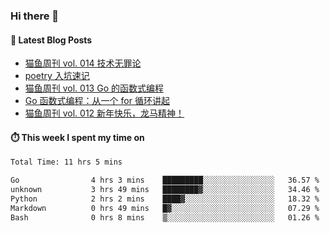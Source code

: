 ### Hi there 👋


#### 📖 Latest Blog Posts
<!-- BLOG-POST-LIST:START -->
- [猫鱼周刊 vol. 014 技术无罪论](https://ameow.xyz/archives/weekly-014)
- [poetry 入坑速记](https://ameow.xyz/archives/poetry-intro)
- [猫鱼周刊 vol. 013 Go 的函数式编程](https://ameow.xyz/archives/weekly-013)
- [Go 函数式编程：从一个 for 循环讲起](https://ameow.xyz/archives/go-functional-programming-intro)
- [猫鱼周刊 vol. 012 新年快乐，龙马精神！](https://ameow.xyz/archives/weekly-012)
<!-- BLOG-POST-LIST:END -->

#### ⏱️ This week I spent my time on
<!--START_SECTION:waka-->

```txt
Total Time: 11 hrs 5 mins

Go                4 hrs 3 mins    █████████░░░░░░░░░░░░░░░░   36.57 %
unknown           3 hrs 49 mins   ████████▓░░░░░░░░░░░░░░░░   34.46 %
Python            2 hrs 2 mins    ████▓░░░░░░░░░░░░░░░░░░░░   18.32 %
Markdown          0 hrs 49 mins   █▓░░░░░░░░░░░░░░░░░░░░░░░   07.29 %
Bash              0 hrs 8 mins    ▒░░░░░░░░░░░░░░░░░░░░░░░░   01.26 %
```

<!--END_SECTION:waka-->

<!--
**LeslieLeung/LeslieLeung** is a ✨ _special_ ✨ repository because its `README.md` (this file) appears on your GitHub profile.

Here are some ideas to get you started:

- 🔭 I’m currently working on ...
- 🌱 I’m currently learning ...
- 👯 I’m looking to collaborate on ...
- 🤔 I’m looking for help with ...
- 💬 Ask me about ...
- 📫 How to reach me: ...
- 😄 Pronouns: ...
- ⚡ Fun fact: ...
-->
